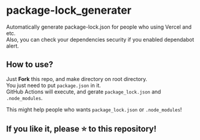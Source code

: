 # package-lock_generater
Automatically generate package-lock.json for people who using Vercel and etc.  
Also, you can check your dependencies security if you enabled dependabot alert.

## How to use?
Just **Fork** this repo, and make directory on root directory.  
You just need to put `package.json` in it.  
GitHub Actions will execute, and gerate `package_lock.json` and `.node_modules`.

This might help people who wants `package_lock.json` or `.node_modules`!

## If you like it, please :star: to this repository!
